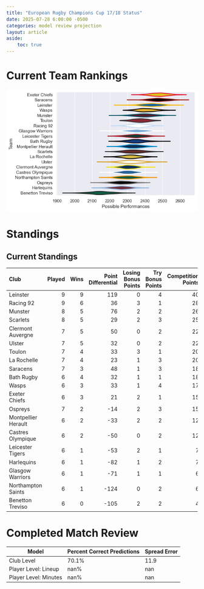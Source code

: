 ```yaml
---  
title: "European Rugby Champions Cup 17/18 Status"  
date: 2025-07-28 6:00:00 -0500  
categories: model review projection  
layout: article  
aside:  
    toc: true  
---
```

# Current Team Rankings


![Club Rankings](plots/rankings_European_Rugby_Champions_Cup_1718.png)
# Standings

## Current Standings


| Club                |   Played |   Wins |   Point Differential |   Losing Bonus Points |   Try Bonus Points |   Competition Points |
|:--------------------|---------:|-------:|---------------------:|----------------------:|-------------------:|---------------------:|
| Leinster            |        9 |      9 |                  119 |                     0 |                  4 |                   40 |
| Racing 92           |        9 |      6 |                   36 |                     3 |                  1 |                   28 |
| Munster             |        8 |      5 |                   76 |                     2 |                  2 |                   26 |
| Scarlets            |        8 |      5 |                   29 |                     2 |                  3 |                   25 |
| Clermont Auvergne   |        7 |      5 |                   50 |                     0 |                  2 |                   22 |
| Ulster              |        7 |      5 |                   32 |                     0 |                  2 |                   22 |
| Toulon              |        7 |      4 |                   33 |                     3 |                  1 |                   20 |
| La Rochelle         |        7 |      4 |                   23 |                     1 |                  3 |                   20 |
| Saracens            |        7 |      3 |                   48 |                     1 |                  3 |                   18 |
| Bath Rugby          |        6 |      4 |                   32 |                     1 |                  1 |                   18 |
| Wasps               |        6 |      3 |                   33 |                     1 |                  4 |                   17 |
| Exeter Chiefs       |        6 |      3 |                   21 |                     2 |                  1 |                   15 |
| Ospreys             |        7 |      2 |                  -14 |                     2 |                  3 |                   15 |
| Montpellier Herault |        6 |      2 |                  -33 |                     2 |                  2 |                   12 |
| Castres Olympique   |        6 |      2 |                  -50 |                     0 |                  2 |                   12 |
| Leicester Tigers    |        6 |      1 |                  -53 |                     2 |                  1 |                    7 |
| Harlequins          |        6 |      1 |                  -82 |                     1 |                  2 |                    7 |
| Glasgow Warriors    |        6 |      1 |                  -71 |                     1 |                  1 |                    6 |
| Northampton Saints  |        6 |      1 |                 -124 |                     0 |                  2 |                    6 |
| Benetton Treviso    |        6 |      0 |                 -105 |                     2 |                  2 |                    4 |



# Completed Match Review


| Model | Percent Correct Predictions | Spread Error |
| ------ | ------ | ------ |
| Club Level | 70.1% | 11.9 |
| Player Level: Lineup | nan% | nan |
| Player Level: Minutes | nan% | nan |

